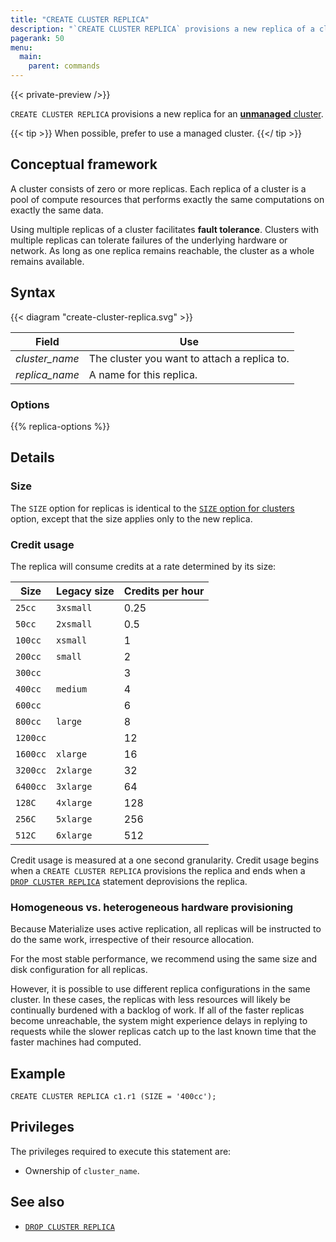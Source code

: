 ```yaml
---
title: "CREATE CLUSTER REPLICA"
description: "`CREATE CLUSTER REPLICA` provisions a new replica of a cluster."
pagerank: 50
menu:
  main:
    parent: commands
---
```


{{< private-preview />}}

`CREATE CLUSTER REPLICA` provisions a new replica for an [**unmanaged**
cluster](/sql/create-cluster/#unmanaged-clusters).

{{< tip >}}
When possible, prefer to use a managed cluster.
{{</ tip >}}

## Conceptual framework

A cluster consists of zero or more replicas. Each replica of a cluster is a pool
of compute resources that performs exactly the same computations on exactly the
same data.

Using multiple replicas of a cluster facilitates **fault tolerance**. Clusters
with multiple replicas can tolerate failures of the underlying hardware or
network. As long as one replica remains reachable, the cluster as a whole
remains available.

## Syntax

{{< diagram "create-cluster-replica.svg" >}}

Field | Use
------|-----
_cluster_name_ | The cluster you want to attach a replica to.
_replica_name_ | A name for this replica.

### Options

{{% replica-options %}}

## Details

### Size

The `SIZE` option for replicas is identical to the [`SIZE` option for
clusters](/sql/create-cluster/#size) option, except that the size applies only
to the new replica.

### Credit usage

The replica will consume credits at a rate determined by its size:

Size      | Legacy size  | Credits per hour
----------|--------------|-----------------
`25cc`    | `3xsmall`    | 0.25
`50cc`    | `2xsmall`    | 0.5
`100cc`   | `xsmall`     | 1
`200cc`   | `small`      | 2
`300cc`   | &nbsp;       | 3
`400cc`   | `medium`     | 4
`600cc`   | &nbsp;       | 6
`800cc`   | `large`      | 8
`1200cc`  | &nbsp;       | 12
`1600cc`  | `xlarge`     | 16
`3200cc`  | `2xlarge`    | 32
`6400cc`  | `3xlarge`    | 64
`128C`    | `4xlarge`    | 128
`256C`    | `5xlarge`    | 256
`512C`    | `6xlarge`    | 512

Credit usage is measured at a one second granularity. Credit usage begins when a
`CREATE CLUSTER REPLICA` provisions the replica and ends when a [`DROP CLUSTER
REPLICA`] statement deprovisions the replica.

### Homogeneous vs. heterogeneous hardware provisioning

Because Materialize uses active replication, all replicas will be instructed to
do the same work, irrespective of their resource allocation.

For the most stable performance, we recommend using the same size and disk
configuration for all replicas.

However, it is possible to use different replica configurations in the same
cluster. In these cases, the replicas with less resources will likely be
continually burdened with a backlog of work. If all of the faster replicas
become unreachable, the system might experience delays in replying to requests
while the slower replicas catch up to the last known time that the faster
machines had computed.

## Example

```mzsql
CREATE CLUSTER REPLICA c1.r1 (SIZE = '400cc');
```

## Privileges

The privileges required to execute this statement are:

- Ownership of `cluster_name`.

## See also

- [`DROP CLUSTER REPLICA`]

[AWS availability zone ID]: https://docs.aws.amazon.com/ram/latest/userguide/working-with-az-ids.html
[`DROP CLUSTER REPLICA`]: /sql/drop-cluster-replica
